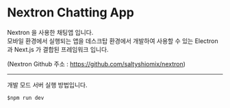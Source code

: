 # Nextron Chatting App

Nextron 을 사용한 채팅앱 입니다.  
모바일 환경에서 실행되는 앱을 데스크탑 환경에서
개발하여 사용할 수 있는 Electron 과 Next.js 가 결합된 프레임워크 입니다.

(Nextron Github 주소 : https://github.com/saltyshiomix/nextron)

---

개발 모드 서버 실행 방법입니다.

```
$npm run dev
```
